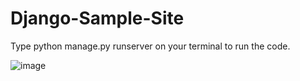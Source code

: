 # Django-Sample-Site

Type python manage.py runserver on your terminal to run the code.

![image](https://user-images.githubusercontent.com/74490667/232565340-e6c5d7a6-30cb-41c3-aaa4-fa5444026bf5.png)
